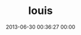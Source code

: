 ---
title: "louis"
date: 2013-06-30 00:36:27 00:00
permalink: /soldierist
twitter: ""
likes: [2470]
id: 2037
gravatar: "http://www.gravatar.com/avatar/958c6915a09fb8324729885070d30eec"
---